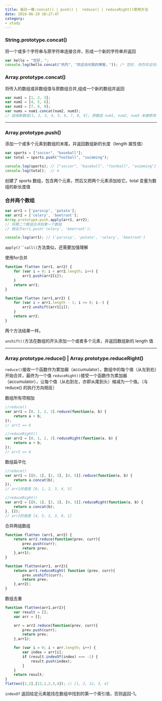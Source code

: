 ```yaml
---
title: 每日一撸:concat() | push() |  reduce() | reduceRight()使用方法
date: 2016-06-29 10:27:47
category:
- study
---
```


### String.prototype.concat()

将一个或多个字符串与原字符串连接合并，形成一个新的字符串并返回

```javascript
var hello = "您好, ";
console.log(hello.concat("热烈", "欢迎访问我的博客。")); /* 您好, 热烈欢迎访问我的博客。 */
```

<!-- more -->

### Array.prototype.concat()

将传入的数组或非数组值与原数组合并,组成一个新的数组并返回

```javascript
var num1 = [1, 2, 3];
var num2 = [4, 5, 6];
var num3 = [7, 8, 9];
var nums = num1.concat(num2, num3);
// 组成新数组[1, 2, 3, 4, 5, 6, 7, 8, 9]; 原数组 num1, num2, num3 未被修改
```

----


### Array.prototype.push()

添加一个或多个元素到数组的末尾，并返回数组新的长度（length 属性值）

```javascript
var sports = ["soccer", "baseball"];
var total = sports.push("football", "swimming");

console.log(sports); // ["soccer", "baseball", "football", "swimming"]
console.log(total);  // 4
```

创建了 sports 数组，包含两个元素，然后又把两个元素添加给它。total 变量为数组的新长度值

### 合并两个数组

```javascript
var arr1 = ['parsnip', 'potato'];
var arr2 = ['celery', 'beetroot'];
Array.prototype.push.apply(arr1, arr2);
// 将第二个数组合并到第一个数组
// 相当于arr1.push('celery', 'beetroot');

console.log(arr1); // ['parsnip', 'potato', 'celery', 'beetroot']
```

`apply()``call()`方法类似，还需要加强理解

使用for合并

```javascript
function flatten (arr1, arr2) {
    for (var i = 0; i < arr2.length; i++) {
        arr1.push(arr2[i]);
    }
    return arr1;
}
```

```javascript
function flatten (arr1,arr2) {
    for (var i = arr1.length - 1; i >= 0; i--) {
        arr2.unshift(arr1[i]);
    }
    return arr2;
}
```
两个方法结果一样。

`unshift()`方法在数组的开头添加一个或者多个元素，并返回数组新的 length 值

----


### Array.prototype.reduce() | Array.prototype.reduceRight()

`reduce()`接收一个函数作为累加器（accumulator），数组中的每个值（从左到右）开始合并，最终为一个值
`reduceRight()`接受一个函数作为累加器（accumulator），让每个值（从右到左，亦即从尾到头）缩减为一个值。（与 reduce() 的执行方向相反）

数组所有项相加

```javascript
//reduce()
var arr1 = [0, 1, 2, 3].reduce(function(a, b) {
    return a + b;
});
// arr1 == 6

//reduceRight()
var arr2 = [0, 1, 2, 3].reduceRight(function(a, b) {
    return a + b;
});
// arr2 == 6
```

数组扁平化

```javascript
//reduce()
var arr1 = [[0, 1], [2, 3], [4, 5]].reduce(function(a, b) {
    return a.concat(b);
});
// arr1的值是 [0, 1, 2, 3, 4, 5]

//reduceRight()
var arr2 = [[0, 1], [2, 3], [4, 5]].reduceRight(function(a, b) {
    return a.concat(b);
}, []);
// arr2的值是 [4, 5, 2, 3, 0, 1]
```

合并两组数组

```javascript
function flatten (arr1, arr2) {
    return arr2.reduce(function(prev, curr){
        prev.push(curr);
        return prev;
    },arr1);
}
```

```javascript
function flatten(arr1, arr2){
    return arr1.reduceRight( function (prev, curr){
        prev.unshift(curr);
        return prev;
    },arr2);
}
```

数组去重

```javascript
function flatten(arr1,arr2){
    var result = [];
    var arr = [];

    arr = arr2.reduce(function(prev, curr){
        prev.push(curr);
        return prev;
    },arr1);

    for (var i = 0; i < arr.length; i++) {
        var index = arr[i];
        if (result.indexOf(index) === -1) {
            result.push(index);
        }
    }
    return result;
}
flatten([1,2],[12,1,2,3,4]); // [1, 2, 12, 3, 4]
```

`indexOf` 返回给定元素能找在数组中找到的第一个索引值，否则返回-1。
